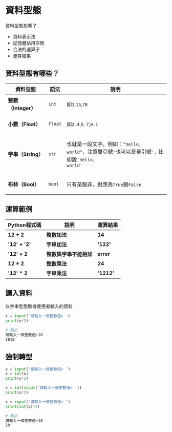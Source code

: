 # 資料型態

資料型態影響了

* 資料表示法
* 記憶體佔用空間
* 合法的運算子
* 運算結果

## 資料型態有哪些？

| 資料型態            | 語法                               | 說明                                                                                                                           |
| --------------- | -------------------------------- | ---------------------------------------------------------------------------------------------------------------------------- |
| **整數（Integer）** | <p></p><p><code>int</code></p>   | <p></p><p>如<code>1</code>,<code>15</code>,<code>78</code></p>                                                                |
| **小數（Float）**   | <p></p><p><code>float</code></p> | <p></p><p>如<code>2.4</code>,<code>5.7</code>,<code>0.1</code></p>                                                            |
| **字串（String）**  | <p></p><p><code>str</code></p>   | <p></p><p>也就是一段文字。例如：<code>"hello, world"</code>，注意雙引號<code>"</code>也可以是單引號<code>'，</code>比如說<code>'hello, world'</code></p> |
| **布林（Bool）**    | <p></p><p><code>bool</code></p>  | <p></p><p>只有是跟非，對應為<code>True</code>跟<code>False</code></p>                                                                  |

## 運算範例

| **Python程式碼**  | **說明**        | **運算結果**   |
| -------------- | ------------- | ---------- |
| **12 + 2**     | **整數加法**      | **14**     |
| **'12' + '2'** | **字串加法**      | **'122'**  |
| **'12' + 2**   | **整數與字串不能相加** | **error**  |
| **12 \* 2**    | **整數乘法**      | **24**     |
| **'12' \* 2**  | **字串乘法**      | **'1212'** |

## **讀入資料**

以字串型態取得使用者輸入的資料

```python
x = input('請輸入一個整數值> ')
print(x*2)
```

```bash
# 輸出
請輸入一個整數值>10
1010
```

## 強制轉型

```python
x = input('請輸入一個整數值> ')
x = int(x)
print(x*2)
```

```python
x = int(input('請輸入一個整數值> '))
print(x*2)
```

```python
x = input('請輸入一個整數值> ')
print(int(x)*2)
```

```bash
# 輸出
請輸入一個整數值>10
20
```
